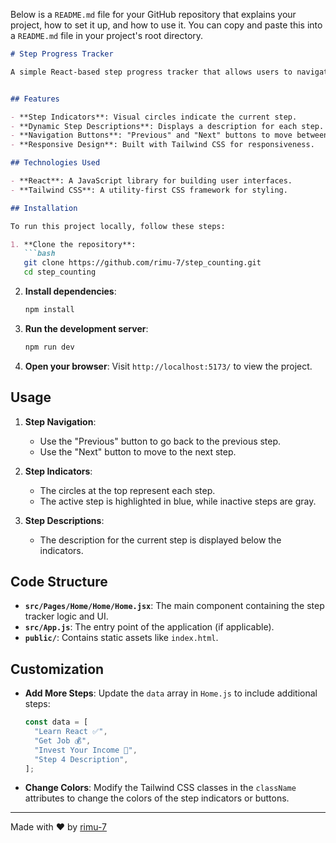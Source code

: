 Below is a `README.md` file for your GitHub repository that explains your project, how to set it up, and how to use it. You can copy and paste this into a `README.md` file in your project's root directory.

```markdown
# Step Progress Tracker

A simple React-based step progress tracker that allows users to navigate through steps using "Previous" and "Next" buttons. Each step is visually represented with a circle indicator, and the current step's description is displayed below.


## Features

- **Step Indicators**: Visual circles indicate the current step.
- **Dynamic Step Descriptions**: Displays a description for each step.
- **Navigation Buttons**: "Previous" and "Next" buttons to move between steps.
- **Responsive Design**: Built with Tailwind CSS for responsiveness.

## Technologies Used

- **React**: A JavaScript library for building user interfaces.
- **Tailwind CSS**: A utility-first CSS framework for styling.

## Installation

To run this project locally, follow these steps:

1. **Clone the repository**:
   ```bash
   git clone https://github.com/rimu-7/step_counting.git
   cd step_counting
   ```

2. **Install dependencies**:
   ```bash
   npm install
   ```

3. **Run the development server**:
   ```bash
   npm run dev
   ```

4. **Open your browser**:
   Visit `http://localhost:5173/` to view the project.

## Usage

1. **Step Navigation**:
   - Use the "Previous" button to go back to the previous step.
   - Use the "Next" button to move to the next step.

2. **Step Indicators**:
   - The circles at the top represent each step.
   - The active step is highlighted in blue, while inactive steps are gray.

3. **Step Descriptions**:
   - The description for the current step is displayed below the indicators.

## Code Structure

- **`src/Pages/Home/Home/Home.jsx`**: The main component containing the step tracker logic and UI.
- **`src/App.js`**: The entry point of the application (if applicable).
- **`public/`**: Contains static assets like `index.html`.

## Customization

- **Add More Steps**:
  Update the `data` array in `Home.js` to include additional steps:
  ```javascript
  const data = [
    "Learn React ✅",
    "Get Job 💰",
    "Invest Your Income 🤑",
    "Step 4 Description",
  ];
  ```

- **Change Colors**:
  Modify the Tailwind CSS classes in the `className` attributes to change the colors of the step indicators or buttons.


---
Made with ❤️ by [rimu-7](https://github.com/rimu-7)
```
